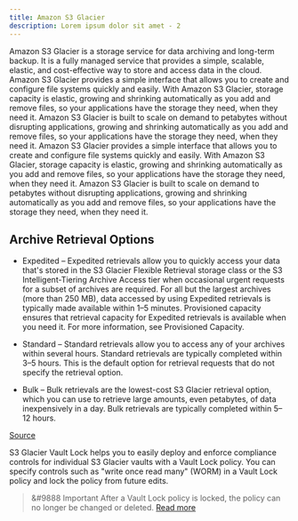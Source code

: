 ```yaml
---
title: Amazon S3 Glacier
description: Lorem ipsum dolor sit amet - 2
---
```


Amazon S3 Glacier is a storage service for data archiving and long-term backup. It is a fully managed service that provides a simple, scalable, elastic, and cost-effective way to store and access data in the cloud. Amazon S3 Glacier provides a simple interface that allows you to create and configure file systems quickly and easily. With Amazon S3 Glacier, storage capacity is elastic, growing and shrinking automatically as you add and remove files, so your applications have the storage they need, when they need it. Amazon S3 Glacier is built to scale on demand to petabytes without disrupting applications, growing and shrinking automatically as you add and remove files, so your applications have the storage they need, when they need it. Amazon S3 Glacier provides a simple interface that allows you to create and configure file systems quickly and easily. With Amazon S3 Glacier, storage capacity is elastic, growing and shrinking automatically as you add and remove files, so your applications have the storage they need, when they need it. Amazon S3 Glacier is built to scale on demand to petabytes without disrupting applications, growing and shrinking automatically as you add and remove files, so your applications have the storage they need, when they need it.

## Archive Retrieval Options

- Expedited – Expedited retrievals allow you to quickly access your data that's stored in the S3 Glacier Flexible Retrieval storage class or the S3 Intelligent-Tiering Archive Access tier when occasional urgent requests for a subset of archives are required. For all but the largest archives (more than 250 MB), data accessed by using Expedited retrievals is typically made available within 1–5 minutes. Provisioned capacity ensures that retrieval capacity for Expedited retrievals is available when you need it. For more information, see Provisioned Capacity.

- Standard – Standard retrievals allow you to access any of your archives within several hours. Standard retrievals are typically completed within 3–5 hours. This is the default option for retrieval requests that do not specify the retrieval option.

- Bulk – Bulk retrievals are the lowest-cost S3 Glacier retrieval option, which you can use to retrieve large amounts, even petabytes, of data inexpensively in a day. Bulk retrievals are typically completed within 5–12 hours.

[Source](https://docs.aws.amazon.com/amazonglacier/latest/dev/downloading-an-archive-two-steps.html#api-downloading-an-archive-two-steps-retrieval-options)

S3 Glacier Vault Lock helps you to easily deploy and enforce compliance controls for individual S3 Glacier vaults with a Vault Lock policy. You can specify controls such as "write once read many" (WORM) in a Vault Lock policy and lock the policy from future edits.

> &#9888 Important After a Vault Lock policy is locked, the policy can no longer be changed or deleted.
[Read more](https://docs.aws.amazon.com/amazonglacier/latest/dev/vault-lock.html)